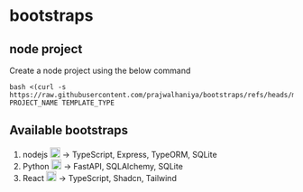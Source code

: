 # bootstraps

## node project

Create a node project using the below command

```
bash <(curl -s https://raw.githubusercontent.com/prajwalhaniya/bootstraps/refs/heads/master/bootstrap.sh) PROJECT_NAME TEMPLATE_TYPE
```
## Available bootstraps

1. nodejs <img src="https://skillicons.dev/icons?i=nodejs" width="18" height="18"> -> TypeScript, Express, TypeORM, SQLite
2. Python <img src="https://skillicons.dev/icons?i=python" width="18" height="18"> -> FastAPI, SQLAlchemy, SQLite
3. React <img src="https://skillicons.dev/icons?i=react" width="18" height="18"> -> TypeScript, Shadcn, Tailwind